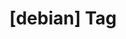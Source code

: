 ---
article_id: 0
description: List of articles under [debian] tag.
image: http://huntingbears.com.ve/static/img/site/mstile-310x310.png
layout: tag
slug: debian
title: '[debian] Tag'
---